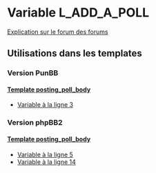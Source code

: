 # Variable L_ADD_A_POLL
[Explication sur le forum des forums](http://forum.forumactif.com/t294113-listing-des-variables#L_ADD_A_POLL)
## Utilisations dans les templates
### Version PunBB
#### [Template posting_poll_body](punbb/posting_poll_body.md)
* [Variable à la ligne 3](../punbb/posting_poll_body.tpl#L3)
### Version phpBB2
#### [Template posting_poll_body](subsilver/posting_poll_body.md)
* [Variable à la ligne 5](../subsilver/posting_poll_body.tpl#L5)
* [Variable à la ligne 14](../subsilver/posting_poll_body.tpl#L14)